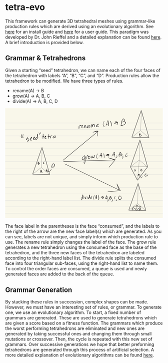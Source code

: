 # tetra-evo

This framework can generate 3D tetrahedral meshes using grammar-like production rules which are derived using an evolutionary algorithm. See [here](INSTALL.md) for an install guide and [here](USER_GUIDE.md) for a user guide. This paradigm was developed by Dr. John Rieffel and a detailed explanation can be found [here](https://www.researchgate.net/publication/228693139_A_Face-Encoding_Grammar_for_the_Generation_of_Tetrahedral-Mesh_Soft_Bodies). A brief introduction is provided below.

## Grammar & Tetrahedrons

Given a starting “seed” tetrahedron, we can name each of the four faces of the tetrahedron with labels “A”, “B”, “C”, and “D”. Production rules allow the tetrahedron to be modified. We have three types of rules.

* rename(A) -> B
* grow(A) -> A, B, C
* divide(A) -> A, B, C, D

![A visual representation of the three production rules.](img/production_rules.jpg)

The face label in the parentheses is the face “consumed”, and the labels to the right of the arrow are the new face label(s) which are generated. As you can see, labels are not unique, and simply inform which production rule to use. The rename rule simply changes the label of the face. The grow rule generates a new tetrahedron using the consumed face as the base of the tetrahedron, and the three new faces of the tetrahedron are labeled according to the right-hand label list. The divide rule splits the consumed face into four triangular sub-faces, using the right-hand list to name them. To control the order faces are consumed, a queue is used and newly generated faces are added to the back of the queue. 

## Grammar Generation

By stacking these rules in succession, complex shapes can be made. However, we must have an interesting set of rules, or grammar. To generate one, we use an evolutionary algorithm. To start, a fixed number of grammars are generated. These are used to generate tetrahedrons which are given a score based on a fitness function. The grammars which produce the worst performing tetrahedrons are eliminated and new ones are generated by taking successful ones and changing them through small mutations or crossover. Then, the cycle is repeated with this new set of grammars. Over successive generations we hope that better preforming tetrahedrons are generated through this process of artificial selection. A more detailed explanation of evolutionary algorithms can be found [here](https://direct.mit.edu/books/monograph/4675/An-Introduction-to-Genetic-Algorithms).


